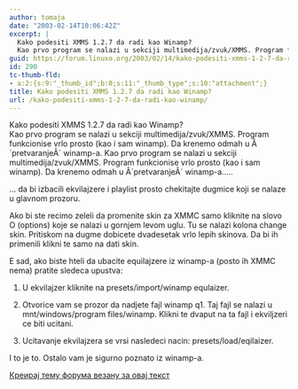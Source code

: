 ```yaml
---
author: tomaja
date: "2003-02-14T10:06:42Z"
excerpt: |
  Kako podesiti XMMS 1.2.7 da radi kao Winamp?
  Kao prvo program se nalazi u sekciji multimedija/zvuk/XMMS. Program funkcionise vrlo prosto (kao i sam winamp). Da krenemo odmah u Â´pretvaranjeÂ´ winamp-a.  Kao prvo program se nalazi u sekciji multimedija/zvuk/XMMS. Program funkcionise vrlo prosto (kao i sam winamp). Da krenemo odmah u Â´pretvaranjeÂ´ winamp-a.....
guid: https://forum.linuxo.org/2003/02/14/kako-podesiti-xmms-1-2-7-da-radi-kao-winamp/
id: 290
tc-thumb-fld:
- a:2:{s:9:"_thumb_id";b:0;s:11:"_thumb_type";s:10:"attachment";}
title: Kako podesiti XMMS 1.2.7 da radi kao Winamp?
url: /kako-podesiti-xmms-1-2-7-da-radi-kao-winamp/
---
```

Kako podesiti XMMS 1.2.7 da radi kao Winamp?  
Kao prvo program se nalazi u sekciji multimedija/zvuk/XMMS. Program funkcionise vrlo prosto (kao i sam winamp). Da krenemo odmah u Â´pretvaranjeÂ´ winamp-a. Kao prvo program se nalazi u sekciji multimedija/zvuk/XMMS. Program funkcionise vrlo prosto (kao i sam winamp). Da krenemo odmah u Â´pretvaranjeÂ´ winamp-a&#8230;..  
<!--break-->&#8230; da bi izbacili ekvilajzere i playlist prosto chekitajte dugmice koji se nalaze u glavnom prozoru.

  
  
Ako bi ste recimo zeleli da promenite skin za XMMC samo kliknite na slovo O (options) koje se nalazi u gornjem levom uglu. Tu se nalazi kolona change skin. Pritiskom na dugme dobicete dvadesetak vrlo lepih skinova. Da bi ih primenili klikni te samo na dati skin.  
  
E sad, ako biste hteli da ubacite equilajzere iz winamp-a (posto ih XMMC nema) pratite sledeca upustva:  
  
1. U ekvilajzer kliknite na presets/import/winamp equlaizer.  
  
2. Otvorice vam se prozor da nadjete fajl winamp q1. Taj fajl se nalazi u mnt/windows/program files/winamp. Klikni te dvaput na ta fajl i ekviljzeri ce biti ucitani.  
  
3. Ucitavanje ekvilajzera se vrsi nasledeci nacin: presets/load/eqilaizer.  
  
I to je to. Ostalo vam je sigurno poznato iz winamp-a. 

[Креирај тему форума везану за овај текст](https://linuxo.org/nova-tema-na-forumu/?se_pid=290)
